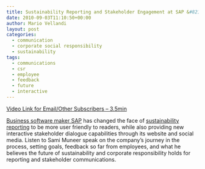 ```yaml
---
title: Sustainability Reporting and Stakeholder Engagement at SAP &#8211; Sami Muneer
date: 2010-09-03T11:10:50+00:00
author: Mario Vellandi
layout: post
categories:
  - communication
  - corporate social responsibility
  - sustainability
tags:
  - communications
  - csr
  - employee
  - feedback
  - future
  - interactive
---
```

[Video Link for Email/Other Subscribers &#8211; 3.5min](http://vimeo.com/14439212)

[Business software maker SAP](http://www.sap.com/) has changed the face of [sustainability reporting](http://www.sapsustainabilityreport.com/) to be more user friendly to readers, while also providing new interactive stakeholder dialogue capabilities through its website and social media. Listen to Sami Muneer speak on the company&#8217;s journey in the process, setting goals, feedback so far from employees, and what he believes the future of sustainability and corporate responsibility holds for reporting and stakeholder communications.
